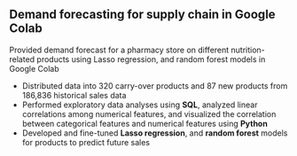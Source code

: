 ## Demand forecasting for supply chain in Google Colab
Provided demand forecast for a pharmacy store on different nutrition-related products using Lasso regression, and random forest models in Google Colab  

* Distributed data into 320 carry-over products and 87 new products from 186,836 historical sales data 
* Performed exploratory data analyses using **SQL**, analyzed linear correlations among numerical features, and visualized the correlation between categorical features and numerical features using **Python**
* Developed and fine-tuned **Lasso regression**, and **random forest** models for products to predict future sales
